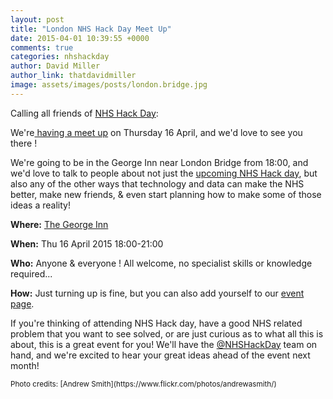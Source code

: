 ```yaml
---
layout: post
title: "London NHS Hack Day Meet Up"
date: 2015-04-01 10:39:55 +0000
comments: true
categories: nhshackday
author: David Miller
author_link: thatdavidmiller
image: assets/images/posts/london.bridge.jpg
---
```

Calling all friends of [NHS Hack Day](http://nhshackday.com):

We're[ having a meet up](https://attending.io/events/nhshd-10-meetup-times) on Thursday 16 April, and we'd love to see you there !

We're going to be in the George Inn near London Bridge from 18:00, and
we'd love to talk to people about not just the
[upcoming NHS Hack day](http://openhealthcare.org.uk/blog/2015/03/17/nhs-hack-day-10/),
but also any of the other ways that technology and data can make the NHS better,
make new friends, & even start planning how to make some of those ideas a reality!

<b>Where:</b> [The George Inn](https://attending.io/events/nhshd-10-meetup-times#map)

<b>When:</b>  Thu 16 April 2015 18:00-21:00

<b>Who:</b> Anyone & everyone ! All welcome, no specialist skills or knowledge required...

<b>How:</b> Just turning up is fine, but you can also add yourself to our [event page](https://attending.io/events/nhshd-10-meetup-times).

If you're thinking of attending NHS Hack day, have a good NHS related problem that you want to
see solved, or are just curious as to what all this is about, this is
a great event for you! We'll have the [@NHSHackDay](http://twitter.com/nhshackday) team on
hand, and we're excited to hear your great ideas ahead of the event next month!

<small>
Photo credits: [Andrew Smith](https://www.flickr.com/photos/andrewasmith/)
</small>
